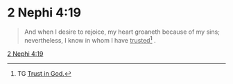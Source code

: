 # 2 Nephi 4:19

> And when I desire to rejoice, my heart groaneth because of my sins; nevertheless, I know in whom I have <u>trusted</u>[^a] .

[2 Nephi 4:19](https://www.churchofjesuschrist.org/study/scriptures/bofm/2-ne/4?lang=eng&id=p19#p19)


[^a]: TG [Trust in God.](https://www.churchofjesuschrist.org/study/scriptures/tg/trust-in-god?lang=eng)
